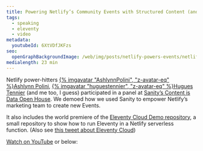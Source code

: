 ```yaml
---
title: Powering Netlify’s Community Events with Structured Content (and a preview of Eleventy Cloud)
tags:
  - speaking
  - eleventy
  - video
metadata:
  youtubeId: 6XtVDfJKFzs
seo:
  openGraphBackgroundImage: /web/img/posts/netlify-powers-events/netlify-powers-events.jpeg
medialength: 23 min
---
```

Netlify power-hitters [{% imgavatar "AshlynnPolini", "z-avatar-eq" %}Ashlynn Polini](https://twitter.com/AshlynnPolini), [{% imgavatar "huguestennier", "z-avatar-eq" %}Hugues Tennier](https://twitter.com/huguestennier) (and me too, I guess) participated in a panel at [Sanity’s Content is Data Open House](https://www.sanity.io/content-is-data-open-house-2021). We demoed how we used Sanity to empower Netlify’s marketing team to create new Events.

It also includes the world premiere of the [Eleventy Cloud Demo repository](https://github.com/11ty/demo-eleventy-cloud/), a small repository to show how to run Eleventy in a Netlify serverless function. (Also see [this tweet about Eleventy Cloud](https://twitter.com/zachleat/status/1365091172138569730))

[Watch on YouTube](https://www.youtube.com/watch?v=6XtVDfJKFzs) or below:

<div><youtube-lite-player @slug="6XtVDfJKFzs" @label="{{ title }}"></youtube-lite-player></div>
